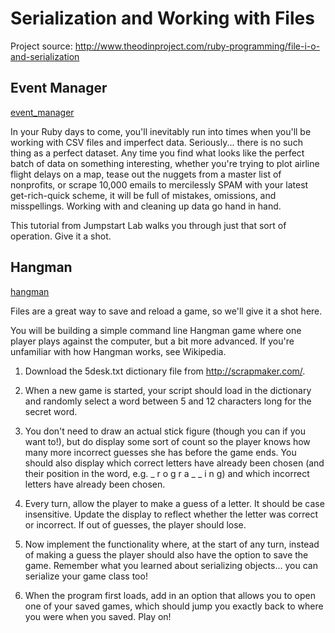 # Serialization and Working with Files

Project source: http://www.theodinproject.com/ruby-programming/file-i-o-and-serialization

## Event Manager

[event_manager](https://github.com/craftykate/odin-project/tree/master/ch03_serialization_and_files/event_manager)

In your Ruby days to come, you'll inevitably run into times when you'll be working with CSV files and imperfect data. Seriously... there is no such thing as a perfect dataset. Any time you find what looks like the perfect batch of data on something interesting, whether you're trying to plot airline flight delays on a map, tease out the nuggets from a master list of nonprofits, or scrape 10,000 emails to mercilessly SPAM with your latest get-rich-quick scheme, it will be full of mistakes, omissions, and misspellings. Working with and cleaning up data go hand in hand.

This tutorial from Jumpstart Lab walks you through just that sort of operation. Give it a shot.

## Hangman

[hangman](https://github.com/craftykate/odin-project/tree/master/ch03_serialization_and_files/hangman)

Files are a great way to save and reload a game, so we'll give it a shot here.

You will be building a simple command line Hangman game where one player plays against the computer, but a bit more advanced. If you're unfamiliar with how Hangman works, see Wikipedia.

1. Download the 5desk.txt dictionary file from http://scrapmaker.com/.

2. When a new game is started, your script should load in the dictionary and randomly select a word between 5 and 12 characters long for the secret word.

3. You don't need to draw an actual stick figure (though you can if you want to!), but do display some sort of count so the player knows how many more incorrect guesses she has before the game ends. You should also display which correct letters have already been chosen (and their position in the word, e.g. _ r o g r a _ _ i n g) and which incorrect letters have already been chosen.

4. Every turn, allow the player to make a guess of a letter. It should be case insensitive. Update the display to reflect whether the letter was correct or incorrect. If out of guesses, the player should lose.

5. Now implement the functionality where, at the start of any turn, instead of making a guess the player should also have the option to save the game. Remember what you learned about serializing objects... you can serialize your game class too!

6. When the program first loads, add in an option that allows you to open one of your saved games, which should jump you exactly back to where you were when you saved. Play on!